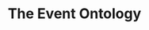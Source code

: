 ---
schema: default
title: 'The Event Ontology '
notes: >-
  This ontology deals with the notion of reified events - events seen as
  first-class objects.
organization: DataScientia Foundation
distribution: event-owl
keyword: events
publisher: ''
versionNotes: ''
landingPage: ''
accessRigths: ''
creator: ''
hasVersion: ''
isVersionOf: ''
issued: ''
modified: ''
language: ''
provenance: ''
page: ''
wasGeneratedBy: ''
versionInfo: ''
formalityLevel: ''
OntologyEngineeringMethodology: ''
acronym: ''
CompetencyQuestion: ''
preferredNamespacePrefix: ''
toDoList: ''
namespacesGenerated: ''
namespacesReused: ''
datasetLevel: ''
spatialExtent: ''
temporalExtent: ''
---